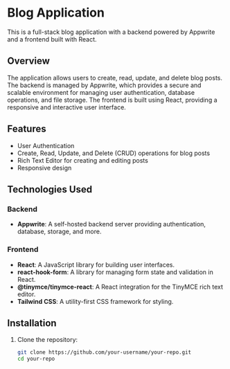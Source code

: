 # Blog Application

This is a full-stack blog application with a backend powered by Appwrite and a frontend built with React.

## Overview

The application allows users to create, read, update, and delete blog posts. The backend is managed by Appwrite, which provides a secure and scalable environment for managing user authentication, database operations, and file storage. The frontend is built using React, providing a responsive and interactive user interface.

## Features

- User Authentication
- Create, Read, Update, and Delete (CRUD) operations for blog posts
- Rich Text Editor for creating and editing posts
- Responsive design

## Technologies Used

### Backend

- **Appwrite**: A self-hosted backend server providing authentication, database, storage, and more.

### Frontend

- **React**: A JavaScript library for building user interfaces.
- **react-hook-form**: A library for managing form state and validation in React.
- **@tinymce/tinymce-react**: A React integration for the TinyMCE rich text editor.
- **Tailwind CSS**: A utility-first CSS framework for styling.

## Installation

1. Clone the repository:
   ```bash
   git clone https://github.com/your-username/your-repo.git
   cd your-repo
   ```
